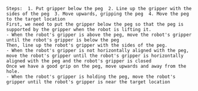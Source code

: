 
    Steps:  1. Put gripper below the peg  2. Line up the gripper with the sides of the peg  3. Move upwards, gripping the peg  4. Move the peg to the target location
    First, we need to put the gripper below the peg so that the peg is supported by the gripper when the robot is lifting it.
    - When the robot's gripper is above the peg, move the robot's gripper until the robot's gripper is below the peg
    Then, line up the robot's gripper with the sides of the peg.
    - When the robot's gripper is not horizontally aligned with the peg, move the robot's gripper until the robot's gripper is horizontally aligned with the peg and the robot's gripper is closed
    Once we have a good grip on the peg, move upwards and away from the hole.
    - When the robot's gripper is holding the peg, move the robot's gripper until the robot's gripper is near the target location